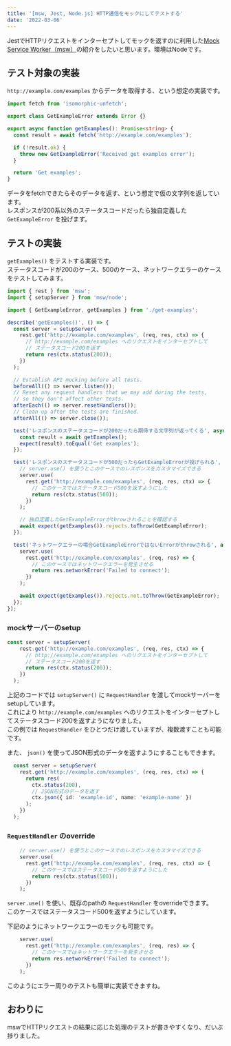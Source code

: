 ```yaml
---
title: '[msw, Jest, Node.js] HTTP通信をモックにしてテストする'
date: '2022-03-06'
---
```

JestでHTTPリクエストをインターセプトしてモックを返すのに利用した[Mock Service Worker（msw）](https://mswjs.io/ )の紹介をしたいと思います。環境はNodeです。  

## テスト対象の実装
`http://example.com/examples` からデータを取得する、という想定の実装です。   

```ts
import fetch from 'isomorphic-unfetch';

export class GetExampleError extends Error {}

export async function getExamples(): Promise<string> {
  const result = await fetch('http://example.com/examples');

  if (!result.ok) {
    throw new GetExampleError('Received get examples error');
  }

  return 'Get examples';
}
```

データをfetchできたらそのデータを返す、という想定で仮の文字列を返しています。  
レスポンスが200系以外のステータスコードだったら独自定義した `GetExampleError` を投げます。 

## テストの実装
`getExamples()` をテストする実装です。  
ステータスコードが200のケース、500のケース、ネットワークエラーのケースをテストしてみます。

```ts
import { rest } from 'msw';
import { setupServer } from 'msw/node';

import { GetExampleError, getExamples } from './get-examples';

describe('getExamples()', () => {
  const server = setupServer(
    rest.get('http://example.com/examples', (req, res, ctx) => {
      // http://example.com/examples へのリクエストをインターセプトして
      // ステータスコード200を返す
      return res(ctx.status(200));
    })
  );

  // Establish API mocking before all tests.
  beforeAll(() => server.listen());
  // Reset any request handlers that we may add during the tests,
  // so they don't affect other tests.
  afterEach(() => server.resetHandlers());
  // Clean up after the tests are finished.
  afterAll(() => server.close());

  test('レスポンスのステータスコードが200だったら期待する文字列が返ってくる', async () => {
    const result = await getExamples();
    expect(result).toEqual('Get examples');
  });

  test('レスポンスのステータスコードが500だったらGetExampleErrorが投げられる', async () => {
    // server.use() を使うとこのケースでのレスポンスをカスタマイズできる
    server.use(
      rest.get('http://example.com/examples', (req, res, ctx) => {
        // このケースではステータスコード500を返すようにした
        return res(ctx.status(500));
      })
    );

    // 独自定義したGetExampleErrorがthrowされることを確認する
    await expect(getExamples()).rejects.toThrow(GetExampleError);
  });

  test('ネットワークエラーの場合GetExampleErrorではないErrorがthrowされる', async () => {
    server.use(
      rest.get('http://example.com/examples', (req, res) => {
        // このケースではネットワークエラーを発生させる
        return res.networkError('Failed to connect');
      })
    );

    await expect(getExamples()).rejects.not.toThrow(GetExampleError);
  });
});
```

### mockサーバーのsetup
```ts
const server = setupServer(
    rest.get('http://example.com/examples', (req, res, ctx) => {
      // http://example.com/examples へのリクエストをインターセプトして
      // ステータスコード200を返す
      return res(ctx.status(200));
    })
  );
```

上記のコードでは `setupServer()` に `RequestHandler` を渡してmockサーバーをsetupしています。  
これにより `http://example.com/examples` へのリクエストをインターセプトしてステータスコード200を返すようになりました。  
この例では `RequestHandler` をひとつだけ渡していますが、複数渡すことも可能です。

また、 `json()` を使ってJSON形式のデータを返すようにすることもできます。

```ts
  const server = setupServer(
    rest.get('http://example.com/examples', (req, res, ctx) => {
      return res(
        ctx.status(200),
        // JSON形式のデータを返す
        ctx.json({ id: 'example-id', name: 'example-name' })
      );
    })
  );
```

### `RequestHandler` のoverride
```ts
    // server.use() を使うとこのケースでのレスポンスをカスタマイズできる
    server.use(
      rest.get('http://example.com/examples', (req, res, ctx) => {
        // このケースではステータスコード500を返すようにした
        return res(ctx.status(500));
      })
    );
```

`server.use()` を使い、既存のpathの `RequestHandler` をoverrideできます。  
このケースではステータスコード500を返すようにしています。

下記のようにネットワークエラーのモックも可能です。

```ts
    server.use(
      rest.get('http://example.com/examples', (req, res) => {
        // このケースではネットワークエラーを発生させる
        return res.networkError('Failed to connect');
      })
    );
```

このようにエラー周りのテストも簡単に実装できますね。  

## おわりに
mswでHTTPリクエストの結果に応じた処理のテストが書きやすくなり、だいぶ捗りました。  
